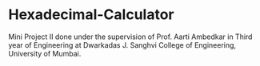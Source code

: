 # Hexadecimal-Calculator

Mini Project II done under the supervision of Prof. Aarti Ambedkar in Third year of Engineering at Dwarkadas J. Sanghvi College of Engineering, University of Mumbai.
